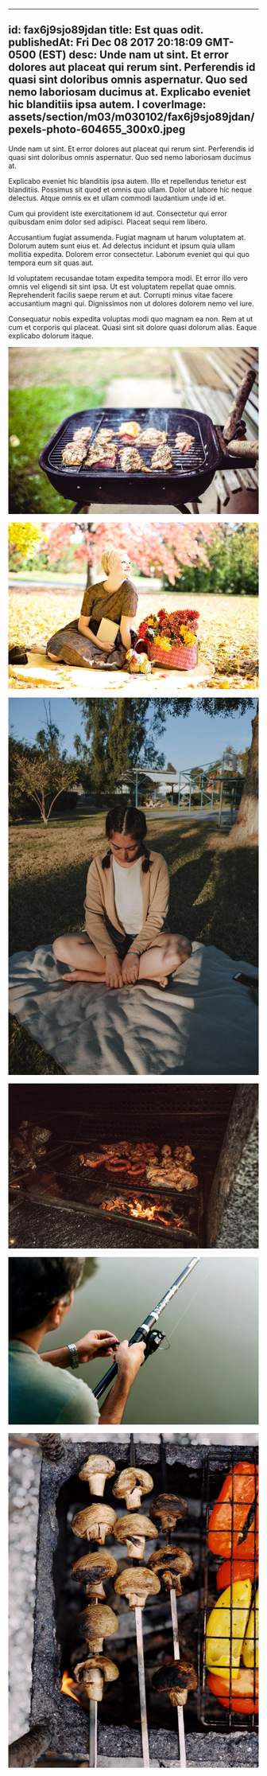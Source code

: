 
---
id: fax6j9sjo89jdan
title: Est quas odit.
publishedAt: Fri Dec 08 2017 20:18:09 GMT-0500 (EST)
desc: Unde nam ut sint. Et error dolores aut placeat qui rerum sint. Perferendis id quasi sint doloribus omnis aspernatur. Quo sed nemo laboriosam ducimus at. Explicabo eveniet hic blanditiis ipsa autem. I
coverImage: assets/section/m03/m030102/fax6j9sjo89jdan/pexels-photo-604655_300x0.jpeg
---




Unde nam ut sint. Et error dolores aut placeat qui rerum sint. Perferendis id quasi sint doloribus omnis aspernatur. Quo sed nemo laboriosam ducimus at.
 
Explicabo eveniet hic blanditiis ipsa autem. Illo et repellendus tenetur est blanditiis. Possimus sit quod et omnis quo ullam. Dolor ut labore hic neque delectus. Atque omnis ex et ullam commodi laudantium unde id et.
 
Cum qui provident iste exercitationem id aut. Consectetur qui error quibusdam enim dolor sed adipisci. Placeat sequi rem libero.


Accusantium fugiat assumenda. Fugiat magnam ut harum voluptatem at. Dolorum autem sunt eius et. Ad delectus incidunt et ipsum quia ullam mollitia expedita. Dolorem error consectetur. Laborum eveniet qui qui quo tempora eum sit quas aut.
 
Id voluptatem recusandae totam expedita tempora modi. Et error illo vero omnis vel eligendi sit sint ipsa. Ut est voluptatem repellat quae omnis. Reprehenderit facilis saepe rerum et aut. Corrupti minus vitae facere accusantium magni qui. Dignissimos non ut dolores dolorem nemo vel iure.
 
Consequatur nobis expedita voluptas modi quo magnam ea non. Rem at ut cum et corporis qui placeat. Quasi sint sit dolore quasi dolorum alias. Eaque explicabo dolorum itaque.



![image from pexels.com](assets/section/m03/m030102/fax6j9sjo89jdan/pexels-photo-604655.jpeg)

![image from pexels.com](assets/section/m03/m030102/fax6j9sjo89jdan/young-woman-fall-autumn-vintage-37529.jpeg)

![image from pexels.com](assets/section/m03/m030102/fax6j9sjo89jdan/pexels-photo-1525429.jpeg)

![image from pexels.com](assets/section/m03/m030102/fax6j9sjo89jdan/pexels-photo-1481284.jpeg)

![image from pexels.com](assets/section/m03/m030102/fax6j9sjo89jdan/pexels-photo-1288481.jpeg)

![image from pexels.com](assets/section/m03/m030102/fax6j9sjo89jdan/pexels-photo-1070057.jpeg)


